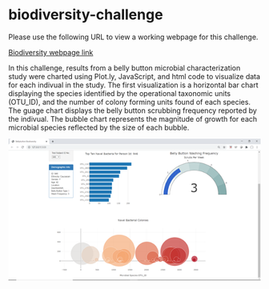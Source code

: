# biodiversity-challenge
Please use the following URL to view a working webpage for this challenge.

[Biodiversity webpage link](https://carleeyoung.github.io/biodiversity-challenge/)

In this challenge, results from a belly button microbial characterization study were charted using Plot.ly, JavaScript, and html code to visualize data for each indivual in the study.  The first visualization is a horizontal bar chart displaying the species identified by the operational taxonomic units (OTU_ID), and the number of colony forming units found of each species.  The guage chart displays the belly button scrubbing frequency reported by the indivual.  The bubble chart represents the magnitude of growth for each microbial species reflected by the size of each bubble.

![](2020-08-06-17-03-05.png)
